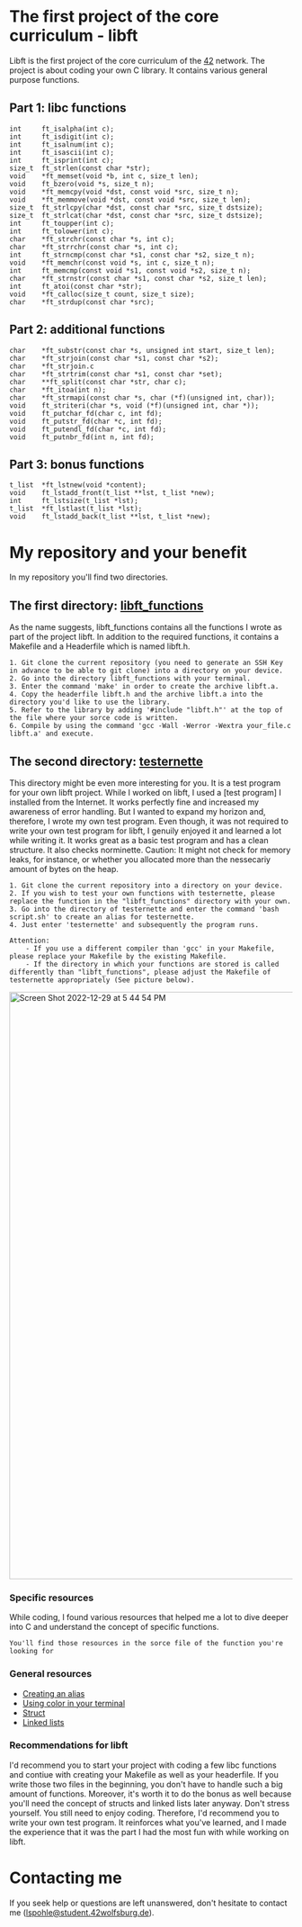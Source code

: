 # The first project of the core curriculum - libft
Libft is the first project of the core curriculum of the [42](https://42wolfsburg.de) network. The project is about coding your own C library. It contains various general purpose functions.

## Part 1: libc functions
    int     ft_isalpha(int c);
    int     ft_isdigit(int c);
    int     ft_isalnum(int c);
    int     ft_isascii(int c);
    int     ft_isprint(int c);
    size_t  ft_strlen(const char *str);
    void    *ft_memset(void *b, int c, size_t len);
    void    ft_bzero(void *s, size_t n);
    void    *ft_memcpy(void *dst, const void *src, size_t n);
    void    *ft_memmove(void *dst, const void *src, size_t len);
    size_t  ft_strlcpy(char *dst, const char *src, size_t dstsize);
    size_t  ft_strlcat(char *dst, const char *src, size_t dstsize);
    int     ft_toupper(int c);
    int     ft_tolower(int c);
    char    *ft_strchr(const char *s, int c);
    char    *ft_strrchr(const char *s, int c);
    int     ft_strncmp(const char *s1, const char *s2, size_t n);
    void    *ft_memchr(const void *s, int c, size_t n);
    int     ft_memcmp(const void *s1, const void *s2, size_t n);
    char    *ft_strnstr(const char *s1, const char *s2, size_t len);
    int     ft_atoi(const char *str);
    void    *ft_calloc(size_t count, size_t size);
    char    *ft_strdup(const char *src);
    
## Part 2: additional functions
    char    *ft_substr(const char *s, unsigned int start, size_t len);
    char	*ft_strjoin(const char *s1, const char *s2);
    char	*ft_strjoin.c
    char	*ft_strtrim(const char *s1, const char *set);
    char	**ft_split(const char *str, char c);
    char	*ft_itoa(int n);
    char	*ft_strmapi(const char *s, char (*f)(unsigned int, char));
    void	ft_striteri(char *s, void (*f)(unsigned int, char *));
    void	ft_putchar_fd(char c, int fd);
    void	ft_putstr_fd(char *c, int fd);
    void	ft_putendl_fd(char *c, int fd);
    void	ft_putnbr_fd(int n, int fd);
    
## Part 3: bonus functions
    t_list  *ft_lstnew(void *content);
    void    ft_lstadd_front(t_list **lst, t_list *new);
    int     ft_lstsize(t_list *lst);
    t_list  *ft_lstlast(t_list *lst);
    void    ft_lstadd_back(t_list **lst, t_list *new);
    
# My repository and your benefit
In my repository you'll find two directories. 

## The first directory: [libft_functions](https://github.com/lspohle/libft/tree/main/libft_functions)
As the name suggests, libft_functions contains all the functions I wrote as part of the project libft. In addition to the required functions, it contains a Makefile and a Headerfile which is named libft.h.

    1. Git clone the current repository (you need to generate an SSH Key in advance to be able to git clone) into a directory on your device.
    2. Go into the directory libft_functions with your terminal.
    3. Enter the command 'make' in order to create the archive libft.a.
    4. Copy the headerfile libft.h and the archive libft.a into the directory you'd like to use the library.
    5. Refer to the library by adding '#include "libft.h"' at the top of the file where your sorce code is written.
    6. Compile by using the command 'gcc -Wall -Werror -Wextra your_file.c libft.a' and execute.

## The second directory: [testernette](https://github.com/lspohle/libft/tree/main/libft_test_program)
This directory might be even more interesting for you. It is a test program for your own libft project. While I worked on libft, I used a [test program] I installed from the Internet. It works perfectly fine and increased my awareness of error handling. But I wanted to expand my horizon and, therefore, I wrote my own test program. Even though, it was not required to write your own test program for libft, I genuily enjoyed it and learned a lot while writing it. It works great as a basic test program and has a clean structure. It also checks norminette. Caution: It might not check for memory leaks, for instance, or whether you allocated more than the nessecariy amount of bytes on the heap.

    1. Git clone the current repository into a directory on your device.
    2. If you wish to test your own functions with testernette, please replace the function in the "libft_functions" directory with your own.
    3. Go into the directory of testernette and enter the command 'bash script.sh' to create an alias for testernette.
    4. Just enter 'testernette' and subsequently the program runs.

    Attention:
        - If you use a different compiler than 'gcc' in your Makefile, please replace your Makefile by the existing Makefile.
        - If the directory in which your functions are stored is called differently than "libft_functions", please adjust the Makefile of testernette appropriately (See picture below).
<img width="1044" alt="Screen Shot 2022-12-29 at 5 44 54 PM" src="https://user-images.githubusercontent.com/121381385/209990627-0a758f3a-be20-4cb2-9106-5df787fda64f.png">

### Specific resources
While coding, I found various resources that helped me a lot to dive deeper into C and understand the concept of specific functions.

    You'll find those resources in the sorce file of the function you're looking for
    
### General resources
- [Creating an alias](https://wpbeaches.com/make-an-alias-in-bash-or-zsh-shell-in-macos-with-terminal/)
- [Using color in your terminal](https://www.theurbanpenguin.com/4184-2/)
- [Struct](https://www.youtube.com/watch?v=dqa0KMSMx2w)
- [Linked lists](https://www.youtube.com/watch?v=VOpjAHCee7c)

### Recommendations for libft
I'd recommend you to start your project with coding a few libc functions and contiue with creating your Makefile as well as your headerfile. If you write those two files in the beginning, you don't have to handle such a big amount of functions. Moreover, it's worth it to do the bonus as well because you'll need the concept of structs and linked lists later anyway. Don't stress yourself. You still need to enjoy coding. Therefore, I'd recommend you to write your own test program. It reinforces what you've learned, and I made the experience that it was the part I had the most fun with while working on libft.
    
# Contacting me
If you seek help or questions are left unanswered, don't hesitate to contact me (lspohle@student.42wolfsburg.de).
